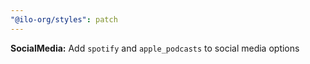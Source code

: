 ```yaml
---
"@ilo-org/styles": patch
---
```


**SocialMedia:** Add `spotify` and `apple_podcasts` to social media options
